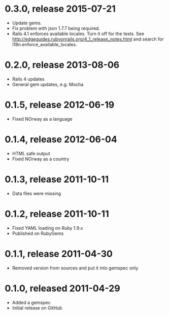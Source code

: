 # 0.3.0, release 2015-07-21

* Update gems.
* Fix problem with json 1.7.7 being required.
* Rails 4.1 enforces available locales. Turn it off for the tests.
  See http://edgeguides.rubyonrails.org/4_1_release_notes.html and
  search for I18n.enforce_available_locales.

# 0.2.0, release 2013-08-06

* Rails 4 updates
* General gem updates, e.g. Mocha

# 0.1.5, release 2012-06-19

* Fixed NOrway as a language

# 0.1.4, release 2012-06-04

* HTML safe output
* Fixed NOrway as a country

# 0.1.3, release 2011-10-11

* Data files were missing

# 0.1.2, release 2011-10-11

* Fixed YAML loading on Ruby 1.9.x
* Published on RubyGems

# 0.1.1, release 2011-04-30

* Removed version from sources and put it into gemspec only

# 0.1.0, released 2011-04-29

* Added a gemspec
* Initial release on GitHub

